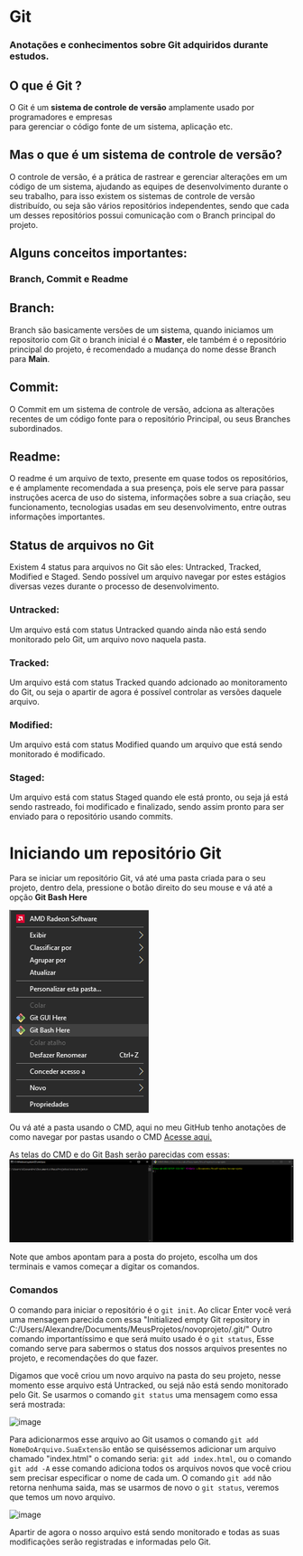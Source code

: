# Git
### Anotações e conhecimentos sobre Git adquiridos durante estudos.

## O que é Git ?

O Git é um **sistema de controle de versão** amplamente usado por programadores e empresas <br/>para gerenciar o código fonte de um sistema, aplicação etc.

## Mas o que é um **sistema de controle de versão**?

O controle de versão, é a prática de rastrear e gerenciar alterações em um código de um sistema, ajudando as equipes de desenvolvimento durante o seu trabalho, para isso existem os sistemas de controle de versão distribuído, ou seja são vários repositórios independentes, sendo que cada um desses repositórios possui comunicação com o Branch principal do projeto. 

## Alguns conceitos importantes: 
### Branch, Commit e Readme

## Branch: 
Branch são basicamente versões de um sistema, quando iniciamos um repositorio com Git o branch inicial é o **Master**, ele também é o repositório principal do projeto, é recomendado a mudança do nome desse Branch para **Main**.

## Commit:
O Commit em um sistema de controle de versão, adciona as alterações recentes de um código fonte para o repositório Principal, ou seus Branches subordinados.

## Readme:
O readme é um arquivo de texto, presente em quase todos os repositórios, e é amplamente recomendada a sua presença, pois ele serve para passar instruções acerca de uso do sistema, informações sobre a sua criação, seu funcionamento, tecnologias usadas em seu desenvolvimento, entre outras informações importantes.

## Status de arquivos no Git 

Existem 4 status para arquivos no Git são eles: Untracked, Tracked, Modified e Staged. Sendo possível um arquivo navegar por estes estágios diversas vezes durante o processo de desenvolvimento.

### Untracked:
Um arquivo está com status Untracked quando ainda não está sendo monitorado pelo Git, um arquivo novo naquela pasta.

### Tracked:
Um arquivo está com status Tracked quando adcionado ao monitoramento do Git, ou seja o apartir de agora é possível controlar as versões daquele arquivo.

### Modified:
Um arquivo está com status Modified quando um arquivo que está sendo monitorado é modificado.

### Staged:
Um arquivo está com status Staged quando ele está pronto, ou seja já está sendo rastreado, foi modificado e finalizado, sendo assim pronto para ser enviado para o repositório usando commits.

# Iniciando um repositório Git

Para se iniciar um repositório Git, vá até uma pasta criada para o seu projeto, dentro dela, pressione o botão direito do seu mouse e vá até a opção **Git Bash Here**

<img src="novoprojeto.png"/>

Ou vá até a pasta usando o CMD, aqui no meu GitHub tenho anotações de como navegar por pastas usando o CMD [Acesse aqui.](https://github.com/xand3/CMD)

As telas do CMD e do Git Bash serão parecidas com essas:
<img src="CMDeGIT.png"/>

Note que ambos apontam para a posta do projeto, escolha um dos terminais e vamos começar a digitar os comandos.

### Comandos 
O comando para iniciar o repositório é o `git init`. Ao clicar Enter você verá uma mensagem parecida com essa "Initialized empty Git repository in C:/Users/Alexandre/Documents/MeusProjetos/novoprojeto/.git/"
Outro comando importantíssimo e que será muito usado é o `git status`, Esse comando serve para sabermos o status dos nossos arquivos presentes no projeto, e recomendações do que fazer.

Digamos que você criou um novo arquivo na pasta do seu projeto, nesse momento esse arquivo está Untracked, ou sejá não está sendo monitorado pelo Git.
Se usarmos o comando `git status` uma mensagem como essa será mostrada:

![image](https://user-images.githubusercontent.com/84591023/155601776-7db9a478-c2de-4da9-99e6-33ababd46b74.png)


Para adicionarmos esse arquivo ao Git usamos o comando `git add NomeDoArquivo.SuaExtensão` então se quiséssemos adicionar um arquivo chamado "index.html" o comando seria: `git add index.html`, ou o comando `git add -A` esse comando adiciona todos os arquivos novos que você criou sem precisar especificar o nome de cada um. O comando `git add` não retorna nenhuma saida, mas se usarmos de novo o `git status`, veremos que temos um novo arquivo.

![image](https://user-images.githubusercontent.com/84591023/155602299-6140d2e1-0a42-416d-8416-5c3166966e41.png)

Apartir de agora o nosso arquivo está sendo monitorado e todas as suas modificações serão registradas e informadas pelo Git. 






